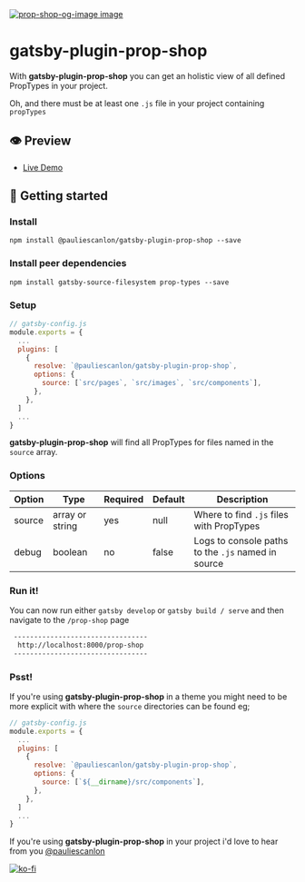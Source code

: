 <a href="https://gatsby-plugin-prop-shop.netlify.com/prop-shop/" target="_blank">
<img src="https://gatsby-plugin-prop-shop.netlify.com/images/prop-shop-og-image.jpg" alt="prop-shop-og-image image" />
</a>

# gatsby-plugin-prop-shop

With **gatsby-plugin-prop-shop** you can get an holistic view of all defined PropTypes in your project.

Oh, and there must be at least one `.js` file in your project containing `propTypes`

## 👁️ Preview

- [Live Demo](https://gatsby-plugin-prop-shop.netlify.com/prop-shop/)

## 🚀 Getting started

### Install

```
npm install @pauliescanlon/gatsby-plugin-prop-shop --save
```

### Install peer dependencies

```
npm install gatsby-source-filesystem prop-types --save
```

### Setup

```js
// gatsby-config.js
module.exports = {
  ...
  plugins: [
    {
      resolve: `@pauliescanlon/gatsby-plugin-prop-shop`,
      options: {
        source: [`src/pages`, `src/images`, `src/components`],
      },
    },
  ]
  ...
}
```

**gatsby-plugin-prop-shop** will find all PropTypes for files named in the `source` array.

### Options

| Option | Type            | Required | Default | Description                                        |
| ------ | --------------- | -------- | ------- | -------------------------------------------------- |
| source | array or string | yes      | null    | Where to find `.js` files with PropTypes           |
| debug  | boolean         | no       | false   | Logs to console paths to the `.js` named in source |

### Run it!

You can now run either `gatsby develop` or `gatsby build / serve` and then navigate to the `/prop-shop` page

```sh
 ---------------------------------
  http://localhost:8000/prop-shop
 ---------------------------------
```

### Psst!

If you're using **gatsby-plugin-prop-shop** in a theme you might need to be more explicit with where the `source` directories can be found eg;

```js
// gatsby-config.js
module.exports = {
  ...
  plugins: [
    {
      resolve: `@pauliescanlon/gatsby-plugin-prop-shop`,
      options: {
        source: [`${__dirname}/src/components`],
      },
    },
  ]
  ...
}
```

If you're using **gatsby-plugin-prop-shop** in your project i'd love to hear from you [@pauliescanlon](https://twitter.com/PaulieScanlon)

[![ko-fi](https://www.ko-fi.com/img/githubbutton_sm.svg)](https://ko-fi.com/P5P31B7G8)
